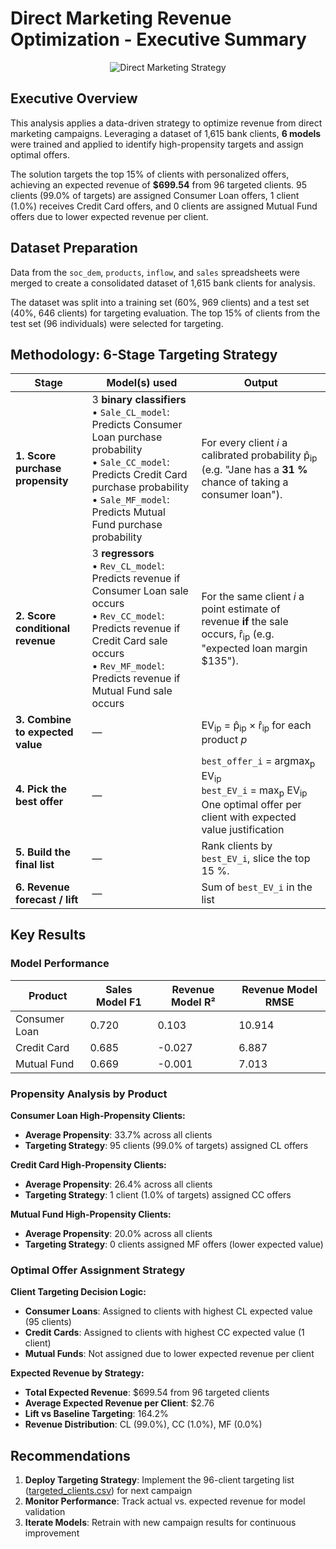 # Direct Marketing Revenue Optimization - Executive Summary

<p align="center">
  <img src="https://miro.medium.com/v2/resize:fit:367/format:webp/1*DbTurClYzPthFSM8ZDfUmw.jpeg" alt="Direct Marketing Strategy">
</p>

## Executive Overview

This analysis applies a data-driven strategy to optimize revenue from direct marketing campaigns. Leveraging a dataset of 1,615 bank clients, **6 models** were trained and applied to identify high-propensity targets and assign optimal offers.

The solution targets the top 15% of clients with personalized offers, achieving an expected revenue of **$699.54** from 96 targeted clients. 95 clients (99.0% of targets) are assigned Consumer Loan offers, 1 client (1.0%) receives Credit Card offers, and 0 clients are assigned Mutual Fund offers due to lower expected revenue per client.

## Dataset Preparation
Data from the `soc_dem`, `products`, `inflow`, and `sales` spreadsheets were merged to create a consolidated dataset of 1,615 bank clients for analysis.

The dataset was split into a training set (60%, 969 clients) and a test set (40%, 646 clients) for targeting evaluation. The top 15% of clients from the test set (96 individuals) were selected for targeting.

## Methodology: 6-Stage Targeting Strategy

| Stage                            | Model(s) used                                                                     | Output                                                                                                        |
| -------------------------------- | ------------------------------------------------------------------------------------------ | ------------------------------------------------------------------------------------------------------------------------------ |
| **1. Score purchase propensity** | 3 **binary classifiers**<br> • `Sale_CL_model`: Predicts Consumer Loan purchase probability <br> • `Sale_CC_model`: Predicts Credit Card purchase probability <br> • `Sale_MF_model`: Predicts Mutual Fund purchase probability | For every client *i* a calibrated probability p̂<sub>ip</sub> (e.g. "Jane has a **31 %** chance of taking a consumer loan").    |
| **2. Score conditional revenue** | 3 **regressors**<br> • `Rev_CL_model`: Predicts revenue if Consumer Loan sale occurs<br> • `Rev_CC_model`: Predicts revenue if Credit Card sale occurs <br> • `Rev_MF_model`: Predicts revenue if Mutual Fund sale occurs           | For the same client *i* a point estimate of revenue **if** the sale occurs, r̂<sub>ip</sub> (e.g. "expected loan margin \$135"). |
| **3. Combine to expected value** | —                                                                    | EV<sub>ip</sub> = p̂<sub>ip</sub> × r̂<sub>ip</sub> for each product *p*                                                |
| **4. Pick the best offer**       | —                                                                        | `best_offer_i` = argmax<sub>p</sub> EV<sub>ip</sub> <br>`best_EV_i` = max<sub>p</sub> EV<sub>ip</sub>        One optimal offer per client with expected value justification                         |
| **5. Build the final list**      | —                                                                   | Rank clients by `best_EV_i`, slice the top 15 %.                                                                               |
| **6. Revenue forecast / lift**   | —                                                                           | Sum of `best_EV_i` in the list                                                                                                 |


## Key Results

### Model Performance
| Product | Sales Model F1 | Revenue Model R² | Revenue Model RMSE |
|---------|----------------|------------------|-------------------|
| Consumer Loan | 0.720 | 0.103 | 10.914 |
| Credit Card | 0.685 | -0.027 | 6.887 |
| Mutual Fund | 0.669 | -0.001 | 7.013 |

### Propensity Analysis by Product

**Consumer Loan High-Propensity Clients:**
- **Average Propensity**: 33.7% across all clients
- **Targeting Strategy**: 95 clients (99.0% of targets) assigned CL offers

**Credit Card High-Propensity Clients:**
- **Average Propensity**: 26.4% across all clients
- **Targeting Strategy**: 1 client (1.0% of targets) assigned CC offers

**Mutual Fund High-Propensity Clients:**
- **Average Propensity**: 20.0% across all clients
- **Targeting Strategy**: 0 clients assigned MF offers (lower expected value)

### Optimal Offer Assignment Strategy

**Client Targeting Decision Logic:**
- **Consumer Loans**: Assigned to clients with highest CL expected value (95 clients)
- **Credit Cards**: Assigned to clients with highest CC expected value (1 client)  
- **Mutual Funds**: Not assigned due to lower expected revenue per client

**Expected Revenue by Strategy:**
- **Total Expected Revenue**: $699.54 from 96 targeted clients
- **Average Expected Revenue per Client**: $2.76
- **Lift vs Baseline Targeting**: 164.2%
- **Revenue Distribution**: CL (99.0%), CC (1.0%), MF (0.0%)


## Recommendations
1. **Deploy Targeting Strategy**: Implement the 96-client targeting list ([targeted_clients.csv](./targeted_clients.csv)) for next campaign
2. **Monitor Performance**: Track actual vs. expected revenue for model validation
3. **Iterate Models**: Retrain with new campaign results for continuous improvement
